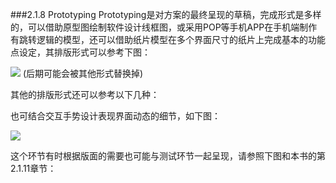###2.1.8 Prototyping
Prototyping是对方案的最终呈现的草稿，完成形式是多样的，可以借助原型图绘制软件设计线框图，或采用POP等手机APP在手机端制作有跳转逻辑的模型，还可以借助纸片模型在多个界面尺寸的纸片上完成基本的功能点设定，其排版形式可以参考下图：





![](http://kitpic.makebi.net/ixd/1_8.jpg)
(后期可能会被其他形式替换掉)

其他的排版形式还可以参考以下几种：


也可结合交互手势设计表现界面动态的细节，如下图：

![](http://kitpic.makebi.net/ixd/1_8_2.jpg)

这个环节有时根据版面的需要也可能与测试环节一起呈现，请参照下图和本书的第2.1.11章节：
